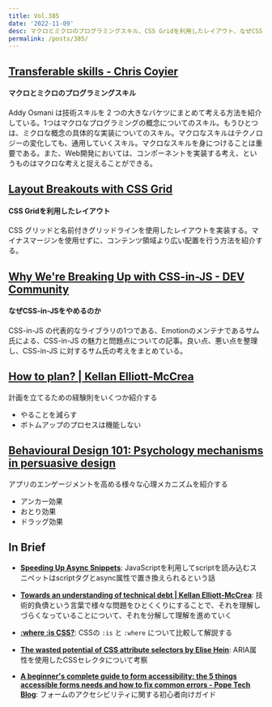 ```yaml
---
title: Vol.385
date: '2022-11-09'
desc: マクロとミクロのプログラミングスキル、CSS Gridを利用したレイアウト、なぜCSS-in-JSをやめるのか、ほか計10リンク
permalink: /posts/385/
---
```



## [Transferable skills - Chris Coyier](https://chriscoyier.net/2022/10/19/transferable-skills/)
#### マクロとミクロのプログラミングスキル

Addy Osmani は技術スキルを 2 つの大きなバケツにまとめて考える方法を紹介している。1つはマクロなプログラミングの概念についてのスキル。もうひとつは、ミクロな概念の具体的な実装についてのスキル。マクロなスキルはテクノロジーの変化しても、通用していくスキル。マクロなスキルを身につけることは重要である。また、Web開発においては、コンポーネントを実装する考え、というものはマクロな考えと捉えることができる。


## [Layout Breakouts with CSS Grid](https://ryanmulligan.dev/blog/layout-breakouts/)
#### CSS Gridを利用したレイアウト

CSS グリッドと名前付きグリッドラインを使用したレイアウトを実装する。マイナスマージンを使用せずに、コンテンツ領域より広い配置を行う方法を紹介する。


## [Why We're Breaking Up with CSS-in-JS - DEV Community](https://dev.to/srmagura/why-were-breaking-up-wiht-css-in-js-4g9b)
#### なぜCSS-in-JSをやめるのか

CSS-in-JS の代表的なライブラリの1つである、Emotionのメンテナであるサム氏による、CSS-in-JS の魅力と問題点についての記事。良い点、悪い点を整理し、CSS-in-JS に対するサム氏の考えをまとめている。



## [How to plan? | Kellan Elliott-McCrea](https://kellanem.com/notes/how-to-plan)

計画を立てるための経験則をいくつか紹介する

- やることを減らす
- ボトムアップのプロセスは機能しない


## [Behavioural Design 101: Psychology mechanisms in persuasive design](https://prototypr.io/post/behavioural-design-101-psychology-mechanisms-persuasive-design)

アプリのエンゲージメントを高める様々な心理メカニズムを紹介する

- アンカー効果
- おとり効果
- ドラッグ効果


## In Brief

- **[Speeding Up Async Snippets](https://csswizardry.com/2022/10/speeding-up-async-snippets/)**: JavaScriptを利用してscriptを読み込むスニペットはscriptタグとasync属性で置き換えられるという話

- **[Towards an understanding of technical debt | Kellan Elliott-McCrea](https://kellanem.com/notes/towards-an-understanding-of-technical-debt)**: 技術的負債という言葉で様々な問題をひとくくりにすることで、それを理解しづらくなっていることについて、それを分解して理解を進めていく

- **[:where :is CSS?](https://dev.to/mustapha/where-is-css-20nk)**: CSSの `:is` と `:where` について比較して解説する

- **[The wasted potential of CSS attribute selectors by Elise Hein](https://elisehe.in/2022/10/16/attribute-selectors.html)**: ARIA属性を使用したCSSセレクタについて考察

- **[A beginner's complete guide to form accessibility: the 5 things accessible forms needs and how to fix common errors - Pope Tech Blog](https://blog.pope.tech/2022/10/03/a-beginners-complete-guide-to-form-accessibility-the-5-things-accessible-forms-needs-and-how-to-fix-common-errors/)**: フォームのアクセシビリティに関する初心者向けガイド
